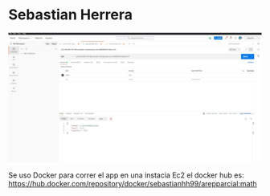 # Sebastian Herrera

![](https://github.com/Sebastianhh99/AREP-ParcialMath/blob/111f3b65409d0b528a9aec67adfbed048f8331f2/resouces/postman.jpg)

Se uso Docker para correr el app en una instacia Ec2 el docker hub es: https://hub.docker.com/repository/docker/sebastianhh99/arepparcial:math
